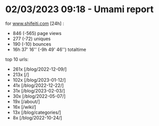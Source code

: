 # 02/03/2023 09:18 - Umami report
for www.shifeiti.com [24h] :

 - 846 (-565) page views
 - 277 (-72) uniques
 - 190 (-10) bounces
 - 16h 37' 16'' (-9h 49' 46'') totaltime


top 10 urls:
 - 261x [/blog/2022-12-09/]
 - 213x [/]
 - 102x [/blog/2023-01-12/]
 - 41x [/blog/2022-12-22/]
 - 31x [/blog/2023-02-03/]
 - 30x [/blog/2022-05-07/]
 - 19x [/about/]
 - 16x [/wiki/]
 - 13x [/blog/categories/]
 - 8x [/blog/2022-10-24/]


